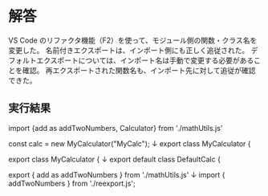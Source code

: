 # 解答

VS Code のリファクタ機能（F2）を使って、モジュール側の関数・クラス名を変更した。
名前付きエクスポートは、インポート側にも正しく追従された。
デフォルトエクスポートについては、インポート名は手動で変更する必要があることを確認。
再エクスポートされた関数名も、インポート先に対して追従が確認できた。

## 実行結果

import {add as addTwoNumbers, Calculator} from './mathUtils.js'

const calc = new MyCalculator("MyCalc");
↓
export class MyCalculator {

export class MyCalculator {
↓
export default class DefaultCalc {

export { add as addTwoNumbers } from './mathUtils.js'
↓
import { addTwoNumbers } from './reexport.js';
